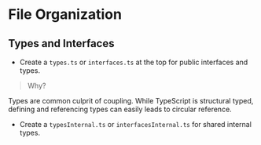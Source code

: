 # File Organization

## Types and Interfaces

- Create a `types.ts` or `interfaces.ts` at the top for public interfaces and types.

> Why?

Types are common culprit of coupling.
While TypeScript is structural typed,
defining and referencing types can easily leads to circular reference.

- Create a `typesInternal.ts` or `interfacesInternal.ts` for shared internal types.
